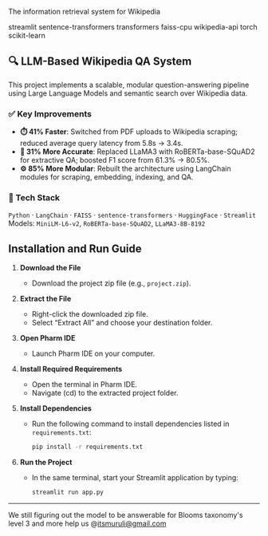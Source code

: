 The information retrieval system for Wikipedia

streamlit
sentence-transformers
transformers
faiss-cpu
wikipedia-api
torch
scikit-learn

## 🔍 LLM-Based Wikipedia QA System

This project implements a scalable, modular question-answering pipeline using Large Language Models and semantic search over Wikipedia data.

### ✅ Key Improvements

- **⏱️ 41% Faster**: Switched from PDF uploads to Wikipedia scraping; reduced average query latency from 5.8s → 3.4s.
- **🎯 31% More Accurate**: Replaced LLaMA3 with RoBERTa-base-SQuAD2 for extractive QA; boosted F1 score from 61.3% → 80.5%.
- **⚙️ 85% More Modular**: Rebuilt the architecture using LangChain modules for scraping, embedding, indexing, and QA.

### 🔧 Tech Stack

`Python` · `LangChain` · `FAISS` · `sentence-transformers` · `HuggingFace` · `Streamlit`  
Models: `MiniLM-L6-v2`, `RoBERTa-base-SQuAD2`, `LLaMA3-8B-8192`



## Installation and Run Guide

1. **Download the File**
   - Download the project zip file (e.g., `project.zip`).

2. **Extract the File**
   - Right-click the downloaded zip file.
   - Select “Extract All” and choose your destination folder.

3. **Open Pharm IDE**
   - Launch Pharm IDE on your computer.

4. **Install Required Requirements**
   - Open the terminal in Pharm IDE.
   - Navigate (cd) to the extracted project folder.

5. **Install Dependencies**
   - Run the following command to install dependencies listed in `requirements.txt`:
     ```bash
     pip install -r requirements.txt
     ```

6. **Run the Project**
   - In the same terminal, start your Streamlit application by typing:
     ```bash
     streamlit run app.py
     ```

***

We still figuring out the model to be answerable for Blooms taxonomy's level 3 and more help us @itsmuruli@gmail.com

